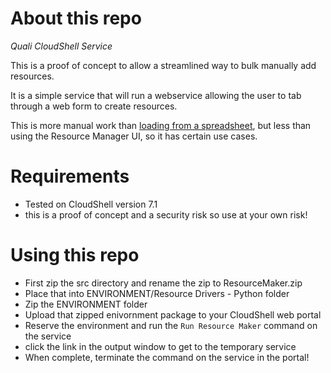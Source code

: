 # About this repo
_Quali CloudShell Service_

This is a proof of concept to allow a streamlined way to bulk manually add resources.

It is a simple service that will run a webservice allowing the user to tab through a web form to create resources. 

This is more manual work than [loading from a spreadsheet](https://github.com/QualiSystemsLab/AutoImportResources), but less than using the Resource Manager UI, so it has certain use cases.

# Requirements
* Tested on CloudShell version 7.1
* this is a proof of concept and a security risk so use at your own risk!

# Using this repo
* First zip the src directory and rename the zip to ResourceMaker.zip
* Place that into ENVIRONMENT/Resource Drivers - Python folder
* Zip the ENVIRONMENT folder
* Upload that zipped enivornment package to your CloudShell web portal
* Reserve the environment and run the `Run Resource Maker` command on the service
* click the link in the output window to get to the temporary service
* When complete, terminate the command on the service in the portal!
